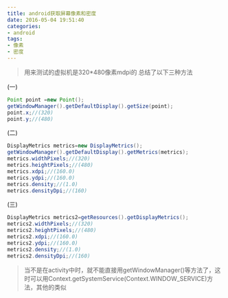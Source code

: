 ```yaml
---
title: android获取屏幕像素和密度
date: 2016-05-04 19:51:40
categories:
- android
tags:
- 像素
- 密度
---
```



>用来测试的虚拟机是320*480像素mdpi的
>总结了以下三种方法

(一)
```java
Point point =new Point();
getWindowManager().getDefaultDisplay().getSize(point);
point.x;//(320)
point.y;//(480)
```
(二)
```java
DisplayMetrics metrics=new DisplayMetrics();
getWindowManager().getDefaultDisplay().getMetrics(metrics);
metrics.widthPixels;//(320)
metrics.heightPixels;//(480)
metrics.xdpi;//(160.0)
metrics.ydpi;//(160.0)
metrics.density;//(1.0)
metrics.densityDpi;//(160)
```
(三)
```java
DisplayMetrics metrics2=getResources().getDisplayMetrics();
metrics2.widthPixels;//(320)
metrics2.heightPixels;//(480)
metrics2.xdpi;//(160.0)
metrics2.ydpi;//(160.0)
metrics2.density;//(1.0)
metrics2.densityDpi;//(160)
```

>当不是在activity中时，就不能直接用getWindowManager()等方法了，这时可以用Context.getSystemService(Context.WINDOW_SERVICE)方法，其他的类似
